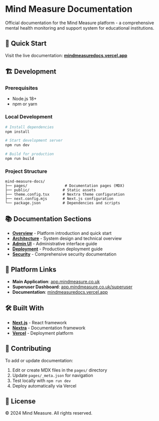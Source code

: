 # Mind Measure Documentation

Official documentation for the Mind Measure platform - a comprehensive mental health monitoring and support system for educational institutions.

## 🚀 Quick Start

Visit the live documentation: **[mindmeasuredocs.vercel.app](https://mindmeasuredocs.vercel.app)**

## 🏗️ Development

### Prerequisites
- Node.js 18+
- npm or yarn

### Local Development
```bash
# Install dependencies
npm install

# Start development server
npm run dev

# Build for production
npm run build
```

### Project Structure
```
mind-measure-docs/
├── pages/                 # Documentation pages (MDX)
├── public/               # Static assets
├── theme.config.tsx      # Nextra theme configuration
├── next.config.mjs       # Next.js configuration
└── package.json          # Dependencies and scripts
```

## 📚 Documentation Sections

- **[Overview](/)** - Platform introduction and quick start
- **[Architecture](/architecture)** - System design and technical overview
- **[Admin UI](/admin-ui)** - Administrative interface guide
- **[Deployment](/deployment)** - Production deployment guide
- **[Security](/medical-grade-security)** - Comprehensive security documentation

## 🔗 Platform Links

- **Main Application**: [app.mindmeasure.co.uk](https://app.mindmeasure.co.uk)
- **Superuser Dashboard**: [app.mindmeasure.co.uk/superuser](https://app.mindmeasure.co.uk/superuser)
- **Documentation**: [mindmeasuredocs.vercel.app](https://mindmeasuredocs.vercel.app)

## 🛠️ Built With

- **[Next.js](https://nextjs.org/)** - React framework
- **[Nextra](https://nextra.site/)** - Documentation framework
- **[Vercel](https://vercel.com/)** - Deployment platform

## 📝 Contributing

To add or update documentation:

1. Edit or create MDX files in the `pages/` directory
2. Update `pages/_meta.json` for navigation
3. Test locally with `npm run dev`
4. Deploy automatically via Vercel

## 📄 License

© 2024 Mind Measure. All rights reserved.
